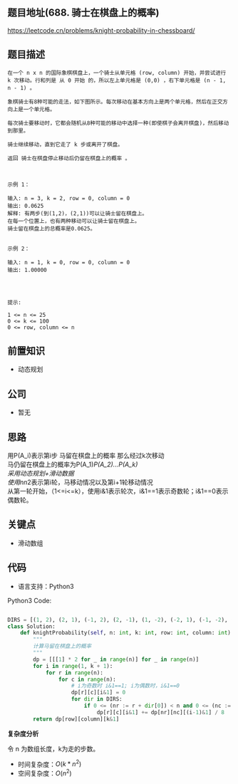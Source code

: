 
## 题目地址(688. 骑士在棋盘上的概率)

https://leetcode.cn/problems/knight-probability-in-chessboard/

## 题目描述

```
在一个 n x n 的国际象棋棋盘上，一个骑士从单元格 (row, column) 开始，并尝试进行 k 次移动。行和列是 从 0 开始 的，所以左上单元格是 (0,0) ，右下单元格是 (n - 1, n - 1) 。

象棋骑士有8种可能的走法，如下图所示。每次移动在基本方向上是两个单元格，然后在正交方向上是一个单元格。

每次骑士要移动时，它都会随机从8种可能的移动中选择一种(即使棋子会离开棋盘)，然后移动到那里。

骑士继续移动，直到它走了 k 步或离开了棋盘。

返回 骑士在棋盘停止移动后仍留在棋盘上的概率 。

 

示例 1：

输入: n = 3, k = 2, row = 0, column = 0
输出: 0.0625
解释: 有两步(到(1,2)，(2,1))可以让骑士留在棋盘上。
在每一个位置上，也有两种移动可以让骑士留在棋盘上。
骑士留在棋盘上的总概率是0.0625。


示例 2：

输入: n = 1, k = 0, row = 0, column = 0
输出: 1.00000


 

提示:

1 <= n <= 25
0 <= k <= 100
0 <= row, column <= n
```

## 前置知识

- 动态规划

## 公司

- 暂无

## 思路
用P(A_i)表示第i步 马留在棋盘上的概率 那么经过k次移动  
马仍留在棋盘上的概率为P(A_1)*P(A_2)...*P(A_k)  
采用动态规划+滑动数据  
使用n*n*2表示第i轮，马移动情况以及第i+1轮移动情况  
从第一轮开始，（1<=i<=k），使用i&1表示轮次，i&1==1表示奇数轮；i&1==0表示偶数轮。
## 关键点

-  滑动数组

## 代码

- 语言支持：Python3

Python3 Code:

```python

DIRS = [(1, 2), (2, 1), (-1, 2), (2, -1), (1, -2), (-2, 1), (-1, -2), (-2, -1)]
class Solution:
    def knightProbability(self, n: int, k: int, row: int, column: int) -> float:
        """
        计算马留在棋盘上的概率 
        """
        dp = [[[1] * 2 for _ in range(n)] for _ in range(n)]
        for i in range(1, k + 1):
            for r in range(n):
                for c in range(n):
                    # i为奇数时 i&1==1; i为偶数时，i&1==0
                    dp[r][c][i&1] = 0
                    for dir in DIRS:
                        if 0 <= (nr := r + dir[0]) < n and 0 <= (nc := c + dir[1]) < n:
                            dp[r][c][i&1] += dp[nr][nc][(i-1)&1] / 8
        return dp[row][column][k&1]
```


**复杂度分析**

令 n 为数组长度，k为走的步数。

- 时间复杂度：$O(k*n^2)$
- 空间复杂度：$O(n^2)$
